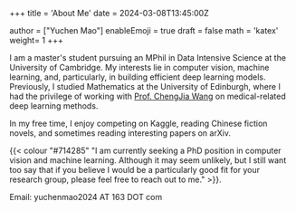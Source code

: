 +++
title = 'About Me'
date = 2024-03-08T13:45:00Z

author = ["Yuchen Mao"]
enableEmoji = true
draft = false
math  = 'katex'
weight= 1
+++

I am a master's student pursuing an MPhil in Data Intensive Science at the University of Cambridge. My interests lie in computer vision, machine learning, and, particularly, in building efficient deep learning models. Previously, I studied Mathematics at the University of Edinburgh, where I had the privilege of working with [Prof. ChengJia Wang](https://chengjiawang.github.io/) on medical-related deep learning methods.

In my free time, I enjoy competing on Kaggle, reading Chinese fiction novels, and sometimes reading interesting papers on arXiv. 

{{< colour "#714285" "I am currently seeking a PhD position in computer vision and machine learning. Although it may seem unlikely, but I still want too say that if you believe I would be a particularly good fit for your research group, please feel free to reach out to me." >}}.




Email: yuchenmao2024 AT 163 DOT com
